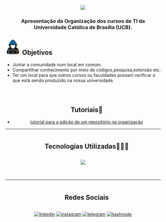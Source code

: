 <p align="center">
    <a href="https://github.com/DenverCoder1/readme-typing-svg"><img src="https://readme-typing-svg.herokuapp.com?font=Fira+Code&color=cyan&size=25&center=true&vCenter=true&Time=1000&width=600&height=100&lines=Bem+Vindo+à+Organização+da+UCB+TI"></a>
</p>
<h3 align="center">
    Apresentação da Organização dos cursos de TI da Universidade Católica de Brasília (UCB).
</h3>

## <picture><img src = "https://github.com/0xAbdulKhalid/0xAbdulKhalid/raw/main/assets/mdImages/about_me.gif" width = 50px></picture> **Objetivos**

- Juntar a comunidade num local em comum.
- Compartilhar conhecimento por meio de códigos,pesquisa,extensão etc.
- Ter um local para que outros cursos ou faculdades possam verificar o que está sendo produzido na nossa universidade.

<!--- stats (end) -->
<br>
<!-- tutorials -->
<div id="user-content-toc">
  <ul align="center">
    <summary><h2 style="display: inline-block">Tutoriais📜</h2></summary>
      <li><a href="https://github.com/Organizacao-Catolica/.github/blob/main/tutoriais/nomenclaturaRepo.md">tutorial para a adição de um repositório na organização</a></li>
  </ul>
</div>
<!--tech stack icons-->

--- 

<!--h1 without bottom border-->
<div id="user-content-toc">
  <ul align="center">
    <summary><h2 style="display: inline-block">Tecnologias Utilizadas👨🏻‍💻</h2></summary>
  </ul>
</div>
<p align="center">
  <a href="https://skillicons.dev">
    <img src="https://skillicons.dev/icons?i=adonis,ae,ai,alpinejs,androidstudio,angular,ansible,arduino,astro,atom,au,autocad,aws,azure,babel,bash,blender,bootstrap,bots,bsd,c,cassandra,clojure,cloudflare,cmake,codepen,cpp,crystal,cs,css,dart,deno,devto,discord,django,docker,dotnet,dynamodb,eclipse,electron,elixir,emacs,express,fastapi,figma,firebase,flask,flutter,forth,fortran,gamemakerstudio,gatsby,gcp,git,github,gitlab,go,godot,gradle,graphql,gtk,haskell,heroku,hibernate,html,java,jest,jquery,js,kafka,kotlin,kubernetes,laravel,latex,linux,lua,mastodon,materialui,matlab,maven,md,mongodb,mysql,neovim,nestjs,netlify,nextjs,nodejs,ocaml,perl,php,postgres,postman,powershell,pr,prisma,prometheus,ps,py,pytorch,qt,r,rails,raspberrypi,react,redis,redux,regex,ruby,rust,sass,scala,selenium,sequelize,solidjs,spring,sqlite,stackoverflow,svelte,swift,symfony,tailwind,tauri,tensorflow,threejs,ts,unity,unreal,vala,vercel,visualstudio,vite,vscode,vue,wasm,webflow,webpack,wordpress,xd,zig&perline=20" />
  </a>
</p>
<br>

---

<!-- Connect with me -->
<!--h2 without bottom border-->
<div id="user-content-toc">
  <ul align="center">
    <summary><h2 style="display: inline-block">Redes Sociais</h2></summary>
  </ul>
</div>

<!--icons and links-->
<p align="center">
<a href="COLOCAR O LINK" target="blank"><img align="center" src="https://github.com/gauravghongde/social-icons/blob/master/SVG/Color/LinkedIN.svg" alt="linkedin" height="50" width="50" /></a>
<a href="COLOCAR O LINK" target="blank"><img align="center" src="https://github.com/gauravghongde/social-icons/blob/master/SVG/Color/Instagram.svg" alt="instagram" height="50" width="50" /></a>
<a href="COLOCAR O LINK" target="blank"><img align="center" src="https://github.com/gauravghongde/social-icons/blob/master/SVG/Color/Telegram.svg" alt="telegram" height="50" width="50" /></a>
<a href="COLOCAR O LINK" target="blank"><img align="center" src="https://docs.microsoft.com/pt-br/media/logos/logo_MSTeams.svg" alt="hashnode" height="50" width="50" /></a>
</p>
